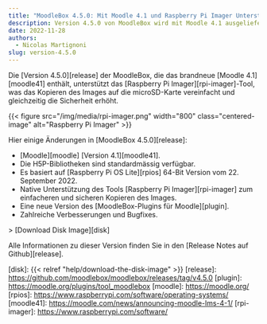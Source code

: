 ```yaml
---
title: "MoodleBox 4.5.0: Mit Moodle 4.1 und Raspberry Pi Imager Unterstützung"
description: Version 4.5.0 von MoodleBox wird mit Moodle 4.1 ausgeliefert und unterstützt nativ das Raspberry Pi Imager Tool.
date: 2022-11-28
authors:
  - Nicolas Martignoni
slug: version-4.5.0
---
```


Die [Version 4.5.0][release] der MoodleBox, die das brandneue [Moodle 4.1][moodle41] enthält, unterstützt das [Raspberry Pi Imager][rpi-imager]-Tool, was das Kopieren des Images auf die microSD-Karte vereinfacht und gleichzeitig die Sicherheit erhöht.

{{< figure src="/img/media/rpi-imager.png" width="800" class="centered-image" alt="Raspberry Pi Imager" >}}

Hier einige Änderungen in [MoodleBox 4.5.0][release]:

- [Moodle][moodle] [Version 4.1][moodle41].
- Die H5P-Bibliotheken sind standardmässig verfügbar.
- Es basiert auf [Raspberry Pi OS Lite][rpios] 64-Bit Version vom 22. September 2022.
- Native Unterstützung des Tools [Raspberry Pi Imager][rpi-imager] zum einfacheren und sicheren Kopieren des Images.
- Eine neue Version des [MoodleBox-Plugins für Moodle][plugin].
- Zahlreiche Verbesserungen und Bugfixes.

&gt; [Download Disk Image][disk]

Alle Informationen zu dieser Version finden Sie in den [Release Notes auf Github][release].

[disk]: {{< relref "help/download-the-disk-image" >}}
[release]: https://github.com/moodlebox/moodlebox/releases/tag/v4.5.0
[plugin]: https://moodle.org/plugins/tool_moodlebox
[moodle]: https://moodle.org/
[rpios]: https://www.raspberrypi.com/software/operating-systems/
[moodle41]: https://moodle.com/news/announcing-moodle-lms-4-1/
[rpi-imager]: https://www.raspberrypi.com/software/
